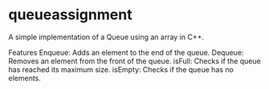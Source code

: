 # queueassignment

A simple implementation of a Queue using an array in C++.

Features
Enqueue: Adds an element to the end of the queue.
Dequeue: Removes an element from the front of the queue.
isFull: Checks if the queue has reached its maximum size.
isEmpty: Checks if the queue has no elements.
